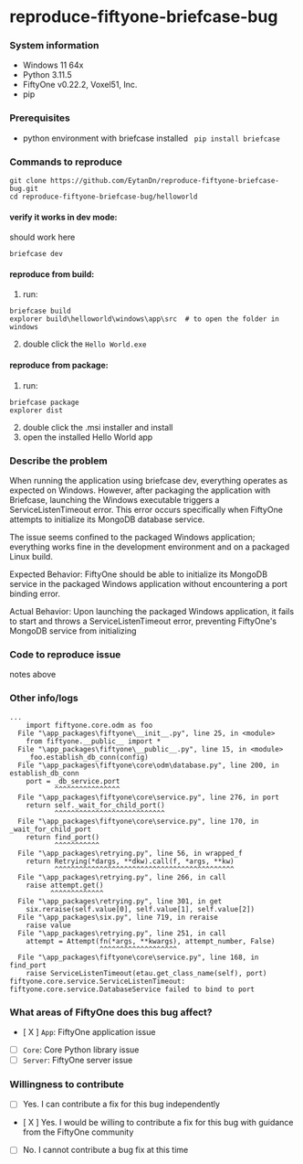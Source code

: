 # reproduce-fiftyone-briefcase-bug

### System information

-   Windows 11 64x 
-   Python 3.11.5
-   FiftyOne v0.22.2, Voxel51, Inc.
-   pip

### Prerequisites

- python environment with briefcase installed
``` pip install briefcase```


### Commands to reproduce

```
git clone https://github.com/EytanDn/reproduce-fiftyone-briefcase-bug.git
cd reproduce-fiftyone-briefcase-bug/helloworld
```
#### verify it works in dev mode:
should work here
```
briefcase dev
```
#### reproduce from build:
1) run:
```
briefcase build
explorer build\helloworld\windows\app\src  # to open the folder in windows
```
2) double click the `Hello World.exe`
#### reproduce from package:
1) run:
```
briefcase package
explorer dist
```
2) double click the .msi installer and install
3) open the installed Hello World app

### Describe the problem
When running the application using briefcase dev, everything operates as expected on Windows. However, after packaging the application with Briefcase, launching the Windows executable triggers a ServiceListenTimeout error. This error occurs specifically when FiftyOne attempts to initialize its MongoDB database service.

The issue seems confined to the packaged Windows application; everything works fine in the development environment and on a packaged Linux build.

Expected Behavior:
FiftyOne should be able to initialize its MongoDB service in the packaged Windows application without encountering a port binding error.

Actual Behavior:
Upon launching the packaged Windows application, it fails to start and throws a ServiceListenTimeout error, preventing FiftyOne's MongoDB service from initializing

### Code to reproduce issue

notes above

### Other info/logs

```
...
    import fiftyone.core.odm as foo
  File "\app_packages\fiftyone\__init__.py", line 25, in <module>
    from fiftyone.__public__ import *
  File "\app_packages\fiftyone\__public__.py", line 15, in <module>
    _foo.establish_db_conn(config)
  File "\app_packages\fiftyone\core\odm\database.py", line 200, in establish_db_conn
    port = _db_service.port
           ^^^^^^^^^^^^^^^^
  File "\app_packages\fiftyone\core\service.py", line 276, in port
    return self._wait_for_child_port()
           ^^^^^^^^^^^^^^^^^^^^^^^^^^^
  File "\app_packages\fiftyone\core\service.py", line 170, in _wait_for_child_port
    return find_port()
           ^^^^^^^^^^^
  File "\app_packages\retrying.py", line 56, in wrapped_f
    return Retrying(*dargs, **dkw).call(f, *args, **kw)
           ^^^^^^^^^^^^^^^^^^^^^^^^^^^^^^^^^^^^^^^^^^^^
  File "\app_packages\retrying.py", line 266, in call
    raise attempt.get()
          ^^^^^^^^^^^^^
  File "\app_packages\retrying.py", line 301, in get
    six.reraise(self.value[0], self.value[1], self.value[2])
  File "\app_packages\six.py", line 719, in reraise
    raise value
  File "\app_packages\retrying.py", line 251, in call
    attempt = Attempt(fn(*args, **kwargs), attempt_number, False)
                      ^^^^^^^^^^^^^^^^^^^
  File "\app_packages\fiftyone\core\service.py", line 168, in find_port
    raise ServiceListenTimeout(etau.get_class_name(self), port)
fiftyone.core.service.ServiceListenTimeout: fiftyone.core.service.DatabaseService failed to bind to port
```
### What areas of FiftyOne does this bug affect?

-   [ X ] `App`: FiftyOne application issue
-   [ ] `Core`: Core Python library issue
-   [ ] `Server`: FiftyOne server issue

### Willingness to contribute

-   [ ] Yes. I can contribute a fix for this bug independently
-   [ X ] Yes. I would be willing to contribute a fix for this bug with guidance from the FiftyOne community
-   [ ] No. I cannot contribute a bug fix at this time

